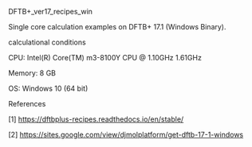 DFTB+_ver17_recipes_win


Single core calculation examples on DFTB+ 17.1 (Windows Binary).



calculational conditions

CPU: Intel(R) Core(TM) m3-8100Y CPU @ 1.10GHz 1.61GHz

Memory: 8 GB

OS: Windows 10 (64 bit)



References

[1] https://dftbplus-recipes.readthedocs.io/en/stable/

[2] https://sites.google.com/view/djmolplatform/get-dftb-17-1-windows
